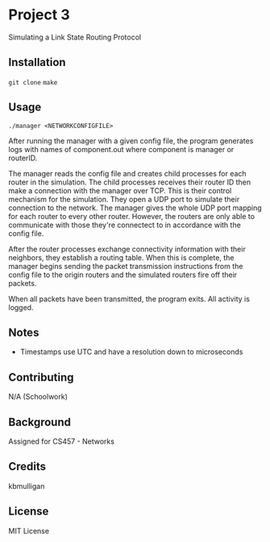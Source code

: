 # Project 3
Simulating a Link State Routing Protocol

## Installation
`git clone`
`make`

## Usage
`./manager <NETWORKCONFIGFILE>`

After running the manager with a given config file, the program generates logs with names of component.out where component is manager or routerID. 

The manager reads the config file and creates child processes for each router in the simulation. The child processes receives their router ID then make a connection with the manager over TCP. This is their control mechanism for the simulation. They open a UDP port to simulate their connection to the network. The manager gives the whole UDP port mapping for each router to every other router. However, the routers are only able to communicate with those they're connectect to in accordance with the config file.

After the router processes exchange connectivity information with their neighbors, they establish a routing table. When this is complete, the manager begins sending the packet transmission instructions from the config file to the origin routers and the simulated routers fire off their packets.

When all packets have been transmitted, the program exits. All activity is logged.

## Notes
- Timestamps use UTC and have a resolution down to microseconds

## Contributing
N/A (Schoolwork)

## Background
Assigned for CS457 - Networks

## Credits
kbmulligan

## License
MIT License
